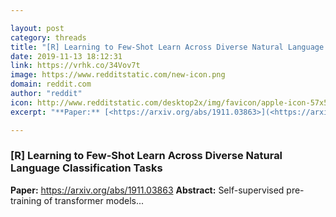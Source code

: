 ```yaml
---

layout: post
category: threads
title: "[R] Learning to Few-Shot Learn Across Diverse Natural Language Classification Tasks"
date: 2019-11-13 18:12:31
link: https://vrhk.co/34Vov7t
image: https://www.redditstatic.com/new-icon.png
domain: reddit.com
author: "reddit"
icon: http://www.redditstatic.com/desktop2x/img/favicon/apple-icon-57x57.png
excerpt: "**Paper:** [<https://arxiv.org/abs/1911.03863>](<https://arxiv.org/abs/1911.03863>) **Abstract:** Self-supervised pre-training of transformer models..."

---
```


### [R] Learning to Few-Shot Learn Across Diverse Natural Language Classification Tasks

**Paper:** [<https://arxiv.org/abs/1911.03863>](<https://arxiv.org/abs/1911.03863>) **Abstract:** Self-supervised pre-training of transformer models...